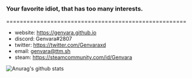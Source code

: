 ### Your favorite idiot, that has too many interests.
=====================================================
- website: https://genvara.github.io
- discord: Genvara#2807
- twitter: https://twitter.com/Genvaraxd
- email: genvara@ttm.sh
- steam: https://steamcommunity.com/id/Genvara

![Anurag's github stats](https://github-readme-stats.vercel.app/api?username=genvara&show_icons=true&theme=tokyonight)

<!--
**Genvara/Genvara** is a ✨ _special_ ✨ repository because its `README.md` (this file) appears on your GitHub profile.

Here are some ideas to get you started:

- 🔭 I’m currently working on ...
- 🌱 I’m currently learning ...
- 👯 I’m looking to collaborate on ...
- 🤔 I’m looking for help with ...
- 💬 Ask me about ...
- 📫 How to reach me: ...
- 😄 Pronouns: ...
- ⚡ Fun fact: ...
-->
